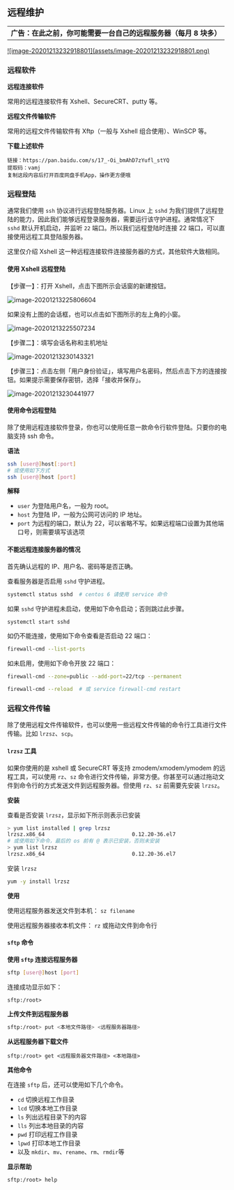 ## 远程维护

<table>
    <tr><td><strong>广告：在此之前，你可能需要一台自己的远程服务器（每月 8 块多）</strong></td></tr>
</table>
<a href="https://curl.qcloud.com/iTI9549b">![image-20201213232918801](assets/image-20201213232918801.png)</a>

### 远程软件

**远程连接软件**

常用的远程连接软件有 Xshell、SecureCRT、putty 等。

**远程文件传输软件**

常用的远程文件传输软件有 Xftp（一般与 Xshell 组合使用）、WinSCP 等。

**下载上述软件**

```
链接：https://pan.baidu.com/s/17_-Oi_bmAhD7zYufl_stYQ 
提取码：vamj 
复制这段内容后打开百度网盘手机App，操作更方便哦
```

### 远程登陆

通常我们使用 `ssh` 协议进行远程登陆服务器。Linux 上 `sshd` 为我们提供了远程登陆的能力，因此我们能够远程登录服务器，需要运行该守护进程。通常情况下 `sshd` 默认开机启动，并监听 `22` 端口。所以我们远程登陆时连接 22 端口，可以直接使用远程工具登陆服务器。

这里仅介绍 Xshell 这一种远程连接软件连接服务器的方式，其他软件大致相同。

#### 使用 Xshell 远程登陆

【步骤一】：打开 Xshell，点击下图所示会话窗的新建按钮。

![image-20201213225806604](part12-remote.assets/image-20201213225806604.png)

如果没有上图的会话框，也可以点击如下图所示的左上角的小窗。

![image-20201213225507234](part12-remote.assets/image-20201213225507234.png)

【步骤二】：填写会话名称和主机地址

![image-20201213230143321](part12-remote.assets/image-20201213230143321.png)

【步骤三】：点击左侧「用户身份验证」，填写用户名密码，然后点击下方的连接按钮。如果提示需要保存密钥，选择「接收并保存」。

![image-20201213230441977](part12-remote.assets/image-20201213230441977.png)

#### 使用命令远程登陆

除了使用远程连接软件登录，你也可以使用任意一款命令行软件登陆。只要你的电脑支持 ssh 命令。

**语法**

```bash
ssh [user@]host[:port]
# 或使用如下方式
ssh [user@]host [port]
```

**解释**

- `user` 为登陆用户名，一般为 root。
- `host` 为登陆 IP，一般为公网可访问的 IP 地址。
- `port` 为远程的端口，默认为 22，可以省略不写。如果远程端口设置为其他端口号，则需要填写该选项

#### 不能远程连接服务器的情况

首先确认远程的 IP、用户名、密码等是否正确。

查看服务器是否启用 `sshd` 守护进程。

```bash
systemctl status sshd  # centos 6 请使用 service 命令
```

如果 `sshd` 守护进程未启动，使用如下命令启动；否则跳过此步骤。

```bash
systemctl start sshd
```

如仍不能连接，使用如下命令查看是否启动 22 端口：

```bash
firewall-cmd --list-ports
```

如未启用，使用如下命令开放 22 端口：

```bash
firewall-cmd --zone=public --add-port=22/tcp --permanent
```

```bash
firewall-cmd --reload  # 或 service firewall-cmd restart
```

### 远程文件传输

除了使用远程文件传输软件，也可以使用一些远程文件传输的命令行工具进行文件传输。比如 `lrzsz`、`scp`。

#### `lrzsz` 工具

如果你使用的是 xshell 或 SecureCRT 等支持 zmodem/xmodem/ymodem 的远程工具，可以使用 `rz`、`sz` 命令进行文件传输，非常方便。你甚至可以通过拖动文件到命令行的方式发送文件到远程服务器。但使用 `rz`、`sz` 前需要先安装 `lrzsz`。

**安装**

查看是否安装 `lrzsz`，显示如下所示则表示已安装

```bash
> yum list installed | grep lrzsz
lrzsz.x86_64                            0.12.20-36.el7                 @os
# 或使用如下命令，最后的 os 前有 @ 表示已安装，否则未安装
> yum list lrzsz
lrzsz.x86_64                            0.12.20-36.el7                 @os
```

安装 `lrzsz`

```bash
yum -y install lrzsz
```

**使用**

使用远程服务器发送文件到本机： `sz filename` 

使用远程服务器接收本机文件： `rz` 或拖动文件到命令行

#### `sftp` 命令

**使用 `sftp` 连接远程服务器**

```bash
sftp [user@]host [port]
```

连接成功显示如下：

```
sftp:/root>
```

**上传文件到远程服务器**

```bash
sftp:/root> put <本地文件路径> <远程服务器路径>
```

**从远程服务器下载文件**

```
sftp:/root> get <远程服务器文件路径> <本地路径>
```

**其他命令**

在连接 `sftp` 后，还可以使用如下几个命令。

* `cd` 切换远程工作目录
* `lcd` 切换本地工作目录
* `ls` 列出远程目录下的内容
* `lls` 列出本地目录的内容
* `pwd` 打印远程工作目录
* `lpwd` 打印本地工作目录
* 以及 `mkdir`、`mv`、`rename`、`rm`、`rmdir`等

**显示帮助**

```
sftp:/root> help
```